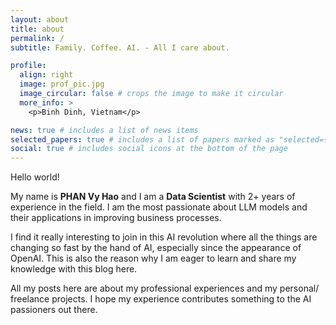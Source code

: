 ```yaml
---
layout: about
title: about
permalink: /
subtitle: Family. Coffee. AI. - All I care about.

profile:
  align: right
  image: prof_pic.jpg
  image_circular: false # crops the image to make it circular
  more_info: >
    <p>Binh Dinh, Vietnam</p>

news: true # includes a list of news items
selected_papers: true # includes a list of papers marked as "selected={true}"
social: true # includes social icons at the bottom of the page
---
```


Hello world!

My name is **PHAN Vy Hao** and I am a **Data Scientist** with 2+ years of experience in the field. I am the most passionate about LLM models and their applications in improving business processes. 

I find it really interesting to join in this AI revolution where all the things are changing so fast by the hand of AI, especially since the appearance of OpenAI. This is also the reason why I am eager to learn and share my knowledge with this blog here.

All my posts here are about my professional experiences and my personal/ freelance projects. I hope my experience contributes something to the AI passioners out there.
